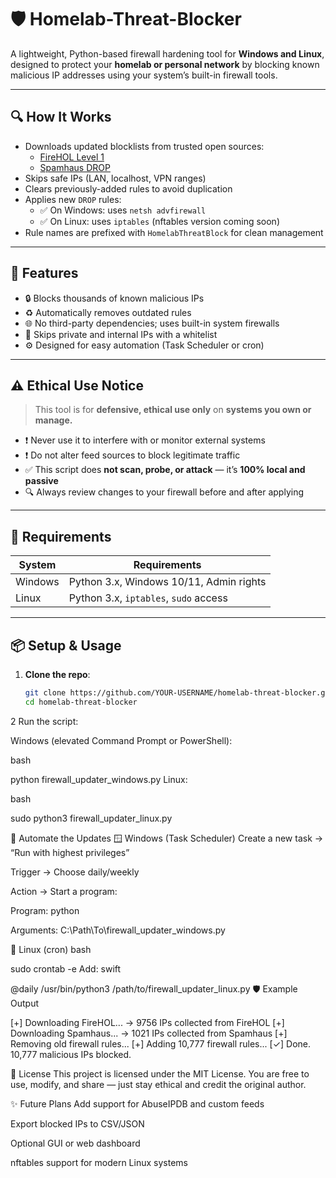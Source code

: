 # 🛡️ Homelab-Threat-Blocker

A lightweight, Python-based firewall hardening tool for **Windows and Linux**, designed to protect your **homelab or personal network** by blocking known malicious IP addresses using your system’s built-in firewall tools.

---

## 🔍 How It Works

- Downloads updated blocklists from trusted open sources:
  - [FireHOL Level 1](https://github.com/firehol/blocklist-ipsets)
  - [Spamhaus DROP](https://www.spamhaus.org/drop/)
- Skips safe IPs (LAN, localhost, VPN ranges)
- Clears previously-added rules to avoid duplication
- Applies new `DROP` rules:
  - ✅ On Windows: uses `netsh advfirewall`
  - ✅ On Linux: uses `iptables` (nftables version coming soon)
- Rule names are prefixed with `HomelabThreatBlock` for clean management

---

## 🚀 Features

- 🔒 Blocks thousands of known malicious IPs
- ♻️ Automatically removes outdated rules
- 🌐 No third-party dependencies; uses built-in system firewalls
- 🧠 Skips private and internal IPs with a whitelist
- ⚙️ Designed for easy automation (Task Scheduler or cron)

---

## ⚠️ Ethical Use Notice

> This tool is for **defensive, ethical use only** on **systems you own or manage.**

- ❗ Never use it to interfere with or monitor external systems
- ❗ Do not alter feed sources to block legitimate traffic
- ✅ This script does **not scan, probe, or attack** — it’s **100% local and passive**
- 🔍 Always review changes to your firewall before and after applying

---

## 🧰 Requirements

| System     | Requirements                          |
|------------|----------------------------------------|
| Windows    | Python 3.x, Windows 10/11, Admin rights |
| Linux      | Python 3.x, `iptables`, `sudo` access   |

---

## 📦 Setup & Usage

1. **Clone the repo**:
   ```bash
   git clone https://github.com/YOUR-USERNAME/homelab-threat-blocker.git
   cd homelab-threat-blocker
2 Run the script:

Windows (elevated Command Prompt or PowerShell):

bash

python firewall_updater_windows.py
Linux:

bash

sudo python3 firewall_updater_linux.py

🔁 Automate the Updates
🪟 Windows (Task Scheduler)
Create a new task → “Run with highest privileges”

Trigger → Choose daily/weekly

Action → Start a program:

Program: python

Arguments: C:\Path\To\firewall_updater_windows.py

🐧 Linux (cron)
bash

sudo crontab -e
Add:
swift

@daily /usr/bin/python3 /path/to/firewall_updater_linux.py
🛡️ Example Output

[+] Downloading FireHOL...
  → 9756 IPs collected from FireHOL
[+] Downloading Spamhaus...
  → 1021 IPs collected from Spamhaus
[+] Removing old firewall rules...
[+] Adding 10,777 firewall rules...
[✓] Done. 10,777 malicious IPs blocked.

🧾 License
This project is licensed under the MIT License.
You are free to use, modify, and share — just stay ethical and credit the original author.

✨ Future Plans
Add support for AbuseIPDB and custom feeds

Export blocked IPs to CSV/JSON

Optional GUI or web dashboard

nftables support for modern Linux systems


